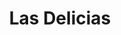 ---
title: "Las Delicias"
url: /ciudad-autonoma-de-buenos-aires/las-delicias-avenida-la-plata/
shop: panadería
---